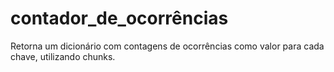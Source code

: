 # contador_de_ocorrências
 Retorna um dicionário com contagens de ocorrências como valor para cada chave, utilizando chunks.
